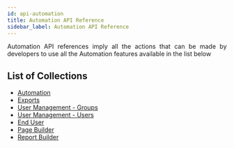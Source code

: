 ```yaml
---
id: api-automation
title: Automation API Reference
sidebar_label: Automation API Reference
---
```

<div style="text-align: justify">

Automation API references imply all the actions that can be made by developers to use all the Automation features available in the list below

## List of Collections

<ul>
  <li><a href="http://bit.ly/2JbNpGz" target="blank">Automation</li>
  <li><a href="http://bit.ly/2ISHOGb" target="blank">Exports</li>
  <li><a href="http://bit.ly/2Lqgalt" target="blank">User Management - Groups</li>
  <li><a href="http://bit.ly/2X1NFwQ" target="blank">User Management - Users</li>
  <li><a href="http://bit.ly/2KGk6iy" target="blank">End User</li>
  <li><a href="http://bit.ly/2Xe9huT" target="blank">Page Builder</li>
  <li><a href="http://bit.ly/2RDdF0s" target="blank">Report Builder</li>
</ul>